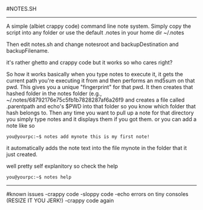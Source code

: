 #NOTES.SH

----
A simple (albiet crappy code) command line note system. Simply copy the script into any folder or use the default .notes in your home dir ~/.notes 

Then edit notes.sh and change notesroot and backupDestination and backupFilename.

it's rather ghetto and crappy code but it works so who cares right?

So how it works basically when you type notes to execute it, it gets the current path you're executing it from and then performs an md5sum on that pwd. This gives you a unique "fingerprint" for that pwd. It then creates that hashed folder in the notes folder (e.g., ~/.notes/68792176e75c5fb1b7828287af6a26f9 and creates a file called .parentpath and echo's $PWD into that folder so you know which folder that hash belongs to.  Then any time you want to pull up a note for that directory you simply type notes and it displays them if you got them. or you can add a note like so
```
you@yourpc:~$ notes add mynote this is my first note!
```
it automatically adds the note text into the file mynote in the folder that it just created.

well pretty self explanitory so check the help
```
you@yourpc:~$ notes help
```

----
#known issues
-crappy code
-sloppy code
-echo errors on tiny consoles (RESIZE IT YOU JERK!)
-crappy code again
